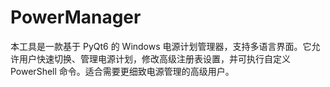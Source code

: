 # PowerManager
本工具是一款基于 PyQt6 的 Windows 电源计划管理器，支持多语言界面。它允许用户快速切换、管理电源计划，修改高级注册表设置，并可执行自定义 PowerShell 命令。适合需要更细致电源管理的高级用户。
